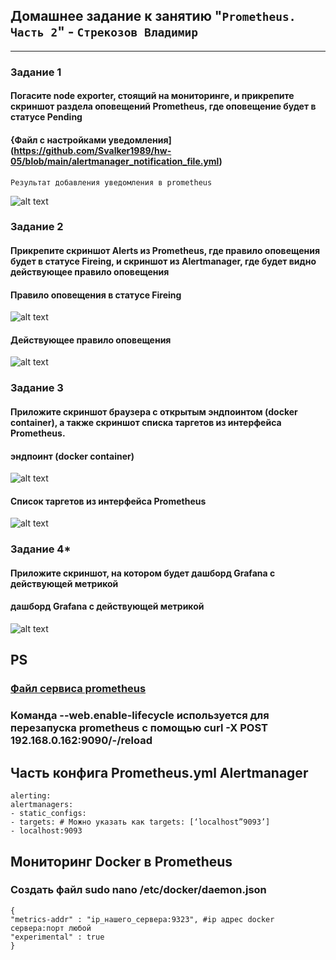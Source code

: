 ## Домашнее задание к занятию "`Prometheus. Часть 2`" - `Стрекозов Владимир`
---
### Задание 1 
#### Погасите node exporter, стоящий на мониторинге, и прикрепите скриншот раздела оповещений Prometheus, где оповещение будет в статусе Pending
#### {Файл с настройками уведомления](https://github.com/Svalker1989/hw-05/blob/main/alertmanager_notification_file.yml)
    Результат добавления уведомления в prometheus
![alt text](https://github.com/Svalker1989/hw-05/blob/main/Z1.PNG)
### Задание 2
#### Прикрепите скриншот Alerts из Prometheus, где правило оповещения будет в статусе Fireing, и скриншот из Alertmanager, где будет видно действующее правило оповещения
#### Правило оповещения в статусе Fireing
![alt text](https://github.com/Svalker1989/hw-05/blob/main/Z1.PNG)
#### Действующее правило оповещения
![alt text](https://github.com/Svalker1989/hw-05/blob/main/Z2_2.PNG)
### Задание 3
#### Приложите скриншот браузера с открытым эндпоинтом (docker container), а также скриншот списка таргетов из интерфейса Prometheus.
#### эндпоинт (docker container)
![alt text](https://github.com/Svalker1989/hw-05/blob/main/Z3_1.PNG)
#### Cписок таргетов из интерфейса Prometheus
![alt text](https://github.com/Svalker1989/hw-05/blob/main/Z3_2.PNG)
### Задание 4*
#### Приложите скриншот, на котором будет дашборд Grafana с действующей метрикой
#### дашборд Grafana с действующей метрикой
![alt text](https://github.com/Svalker1989/hw-05/blob/main/Z4.PNG)

## PS
### [Файл сервиса prometheus](https://github.com/Svalker1989/hw-05/blob/main/prometheus.service)
### Команда --web.enable-lifecycle используется для перезапуска prometheus с помощью curl -X POST 192.168.0.162:9090/-/reload
## Часть конфига Prometheus.yml Alertmanager
```
alerting:
alertmanagers:
- static_configs:
- targets: # Можно указать как targets: [‘localhost”9093’]
- localhost:9093
```
## Мониторинг Docker в Prometheus
### Создать файл sudo nano /etc/docker/daemon.json
```
{
"metrics-addr" : "ip_нашего_сервера:9323", #ip адрес docker сервера:порт любой
"experimental" : true
}
```
